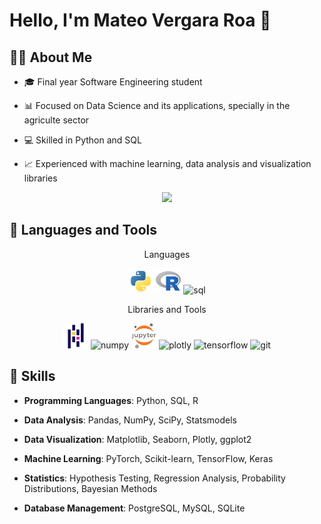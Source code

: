 # Hello, I'm Mateo Vergara Roa 👋



## 👨‍💻 About Me



- 🎓 Final year Software Engineering student

- 📊 Focused on Data Science and its applications, specially in the agriculte sector

- 💻 Skilled in Python and SQL 

- 📈 Experienced with machine learning, data analysis and visualization libraries

<div align="center">

  <img src="https://visme.co/blog/wp-content/uploads/2020/03/animation-software-header-wide.gif"/>

</div>



## 🚀 Languages and Tools





<p style="text-align:center;">Languages</p>
<p align="center">

  <img src="https://raw.githubusercontent.com/devicons/devicon/master/icons/python/python-original.svg" alt="python" width="40" height="40"/>

  <img src="https://raw.githubusercontent.com/devicons/devicon/master/icons/r/r-original.svg" alt="r" width="40" height="40"/>

  <img src="https://www.svgrepo.com/show/255832/sql.svg" alt = "sql" width="40" height="40"/>

</p>



<p style="text-align:center;">Libraries and Tools</p>

<p align="center">

  <img src="https://raw.githubusercontent.com/devicons/devicon/master/icons/pandas/pandas-original.svg" alt="pandas" width="40" height="40"/>

  <img src="https://www.vectorlogo.zone/logos/numpy/numpy-icon.svg" alt="numpy" width="40" height="40"/>

  <img src="https://raw.githubusercontent.com/devicons/devicon/master/icons/jupyter/jupyter-original-wordmark.svg" alt="jupyter" width="40" height="40"/>

  <img src="https://icon.icepanel.io/Technology/svg/Ploty.svg" alt="plotly" width="40" height="40"/>

  <img src="https://www.vectorlogo.zone/logos/tensorflow/tensorflow-icon.svg" alt="tensorflow" width="40" height="40"/>

  <img src="https://www.vectorlogo.zone/logos/git-scm/git-scm-icon.svg" alt="git" width="40" height="40"/>

</p>



## 💼 Skills



- **Programming Languages**: Python, SQL, R

- **Data Analysis**: Pandas, NumPy, SciPy, Statsmodels

- **Data Visualization**: Matplotlib, Seaborn, Plotly, ggplot2

- **Machine Learning**: PyTorch, Scikit-learn, TensorFlow, Keras

- **Statistics**: Hypothesis Testing, Regression Analysis, Probability Distributions, Bayesian Methods

- **Database Management**: PostgreSQL, MySQL, SQLite

